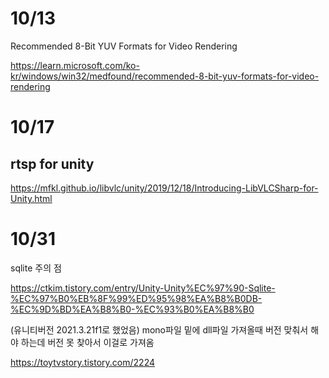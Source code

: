 # 10/13

Recommended 8-Bit YUV Formats for Video Rendering

https://learn.microsoft.com/ko-kr/windows/win32/medfound/recommended-8-bit-yuv-formats-for-video-rendering

# 10/17

## rtsp for unity 
https://mfkl.github.io/libvlc/unity/2019/12/18/Introducing-LibVLCSharp-for-Unity.html 

# 10/31

sqlite 주의 점

https://ctkim.tistory.com/entry/Unity-Unity%EC%97%90-Sqlite-%EC%97%B0%EB%8F%99%ED%95%98%EA%B8%B0DB-%EC%9D%BD%EA%B8%B0-%EC%93%B0%EA%B8%B0

(유니티버전 2021.3.21f1로 했었음) mono파일 밑에 dll파일 가져올때 버전 맞춰서 해야 하는데 버전 못 찾아서 이걸로 가져옴

https://toytvstory.tistory.com/2224
